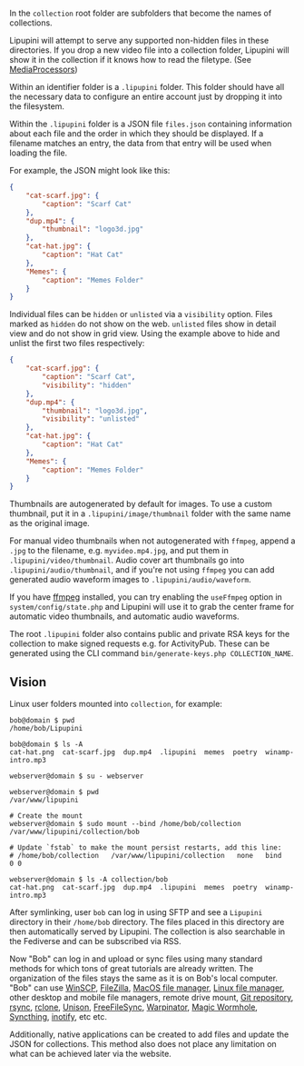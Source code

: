 In the `collection` root folder are subfolders that become the names of collections.

Lipupini will attempt to serve any supported non-hidden files in these directories. If you drop a new video file into a collection folder, Lipupini will show it in the collection if it knows how to read the filetype. (See [MediaProcessors](../module/Lipupini/Collection/MediaProcessor/))

Within an identifier folder is a `.lipupini` folder. This folder should have all the necessary data to configure an entire account just by dropping it into the filesystem.

Within the `.lipupini` folder is a JSON file `files.json` containing information about each file and the order in which they should be displayed. If a filename matches an entry, the data from that entry will be used when loading the file.

For example, the JSON might look like this:

```json
{
	"cat-scarf.jpg": {
		"caption": "Scarf Cat"
	},
	"dup.mp4": {
		"thumbnail": "logo3d.jpg"
	},
	"cat-hat.jpg": {
		"caption": "Hat Cat"
	},
	"Memes": {
		"caption": "Memes Folder"
	}
}
```

Individual files can be `hidden` or `unlisted` via a `visibility` option. Files marked as `hidden` do not show on the web. `unlisted` files show in detail view and do not show in grid view. Using the example above to hide and unlist the first two files respectively:

```json
{
	"cat-scarf.jpg": {
		"caption": "Scarf Cat",
		"visibility": "hidden"
	},
	"dup.mp4": {
		"thumbnail": "logo3d.jpg",
		"visibility": "unlisted"
	},
	"cat-hat.jpg": {
		"caption": "Hat Cat"
	},
	"Memes": {
		"caption": "Memes Folder"
	}
}
```

Thumbnails are autogenerated by default for images. To use a custom thumbnail, put it in a `.lipupini/image/thumbnail` folder with the same name as the original image.

For manual video thumbnails when not autogenerated with `ffmpeg`, append a `.jpg` to the filename, e.g. `myvideo.mp4.jpg`, and put them in `.lipupini/video/thumbnail`. Audio cover art thumbnails go into `.lipupini/audio/thumbnail`, and if you're not using `ffmpeg` you can add generated audio waveform images to `.lipupini/audio/waveform`.

If you have [ffmpeg](https://ffmpeg.org//) installed, you can try enabling the `useFfmpeg` option in `system/config/state.php` and Lipupini will use it to grab the center frame for automatic video thumbnails, and automatic audio waveforms.

The root `.lipupini` folder also contains public and private RSA keys for the collection to make signed requests e.g. for ActivityPub. These can be generated using the CLI command `bin/generate-keys.php COLLECTION_NAME`.

## Vision

Linux user folders mounted into `collection`, for example:

```shell
bob@domain $ pwd
/home/bob/Lipupini

bob@domain $ ls -A
cat-hat.png  cat-scarf.jpg  dup.mp4  .lipupini  memes  poetry  winamp-intro.mp3

webserver@domain $ su - webserver

webserver@domain $ pwd
/var/www/lipupini

# Create the mount
webserver@domain $ sudo mount --bind /home/bob/collection /var/www/lipupini/collection/bob

# Update `fstab` to make the mount persist restarts, add this line:
# /home/bob/collection   /var/www/lipupini/collection   none   bind   0 0

webserver@domain $ ls -A collection/bob
cat-hat.png  cat-scarf.jpg  dup.mp4  .lipupini  memes  poetry  winamp-intro.mp3
```
After symlinking, user `bob` can log in using SFTP and see a `Lipupini` directory in their `/home/bob` directory. The files placed in this directory are then automatically served by Lipupini. The collection is also searchable in the Fediverse and can be subscribed via RSS.

Now "Bob" can log in and upload or sync files using many standard methods for which tons of great tutorials are already written. The organization of the files stays the same as it is on Bob's local computer. "Bob" can use [WinSCP](https://winscp.net), [FileZilla](https://filezilla-project.org), [MacOS file manager](https://support.apple.com/guide/mac-help/connect-mac-shared-computers-servers-mchlp1140/mac), [Linux file manager](https://help.ubuntu.com/stable/ubuntu-help/nautilus-connect.html.en), other desktop and mobile file managers, remote drive mount, [Git repository](https://git-scm.com/docs/git-remote), [rsync](https://rsync.samba.org), [rclone](https://rclone.org), [Unison](https://www.cis.upenn.edu/~bcpierce/unison/), [FreeFileSync](https://freefilesync.org), [Warpinator](https://github.com/linuxmint/warpinator), [Magic Wormhole](https://github.com/magic-wormhole/magic-wormhole), [Syncthing](https://syncthing.net), [inotify](https://en.wikipedia.org/wiki/Inotify), etc etc.

Additionally, native applications can be created to add files and update the JSON for collections. This method also does not place any limitation on what can be achieved later via the website.
